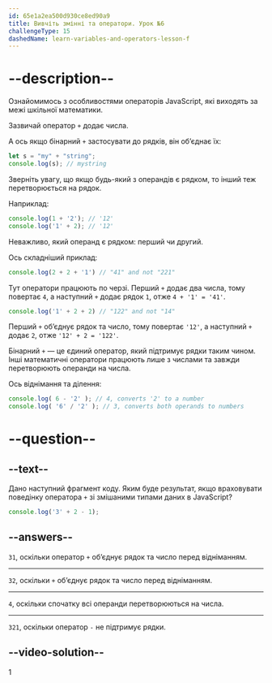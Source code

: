 ```yaml
---
id: 65e1a2ea500d930ce8ed90a9
title: Вивчіть змінні та оператори. Урок №6
challengeType: 15
dashedName: learn-variables-and-operators-lesson-f
---
```


# --description--

Ознайомимось з особливостями операторів JavaScript, які виходять за межі шкільної математики.

Зазвичай оператор `+` додає числа.

А ось якщо бінарний `+` застосувати до рядків, він об’єднає їх:

```js
let s = "my" + "string";
console.log(s); // mystring
```

Зверніть увагу, що якщо будь-який з операндів є рядком, то інший теж перетворюється на рядок.

Наприклад:

```js
console.log(1 + '2'); // '12'
console.log('1' + 2); // '12'
```

Неважливо, який операнд є рядком: перший чи другий.

Ось складніший приклад:

```js
console.log(2 + 2 + '1') // "41" and not "221"
```

Тут оператори працюють по черзі. Перший `+` додає два числа, тому повертає `4`, а наступний `+` додає рядок `1`, отже `4 + '1' = '41'`.

```js
console.log('1' + 2 + 2) // "122" and not "14"
```

Перший `+` об’єднує рядок та число, тому повертає `'12'`, а наступний `+` додає `2`, отже `'12' + 2 = '122'`.

Бінарний `+` — це єдиний оператор, який підтримує рядки таким чином. Інші математичні оператори працюють лише з числами та завжди перетворюють операнди на числа.

Ось віднімання та ділення:

```js
console.log( 6 - '2' ); // 4, converts '2' to a number
console.log( '6' / '2' ); // 3, converts both operands to numbers
```

# --question--

## --text--
Дано наступний фрагмент коду. Яким буде результат, якщо враховувати поведінку оператора `+` зі змішаними типами даних в JavaScript?

```js
console.log('3' + 2 - 1);
```

## --answers--

`31`, оскільки оператор `+` об’єднує рядок та число перед відніманням.

---

`32`, оскільки `+` об’єднує рядок та число перед відніманням.

---

`4`, оскільки спочатку всі операнди перетворюються на числа.

---

`321`, оскільки оператор `-` не підтримує рядки.

## --video-solution--

1
